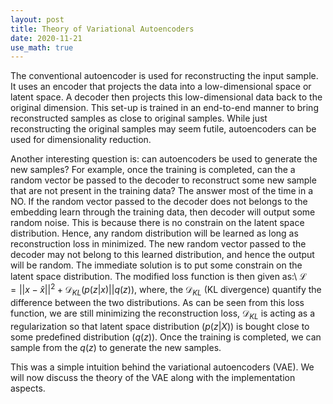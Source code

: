 ```yaml
---
layout: post
title: Theory of Variational Autoencoders
date: 2020-11-21
use_math: true
---
```

The conventional autoencoder is used for reconstructing the input sample. It uses an encoder that projects the data into a low-dimensional space or latent space. A decoder then projects this low-dimensional data back to the original dimension. This set-up is trained in an end-to-end manner to bring reconstructed samples as close to original samples. While just reconstructing the original samples may seem futile, autoencoders can be used for dimensionality reduction. 

Another interesting question is: can autoencoders be used to generate the new samples? For example, once the training is completed, can the a random vector be passed to the decoder to reconstruct some new sample that are not present in the training data? The answer most of the time in a NO. If the random vector passed to the decoder does not belongs to the embedding learn through the training data, then decoder will output some random noise. This is because there is no constrain on the latent space distribution. Hence, any random distribution will be learned as long as reconstruction loss in minimized. The new random vector passed to the decoder may not belong to this learned distribution, and hence the output will be random. The immediate solution is to put some constrain on the latent space distribution. The modified loss function is then given as:\\
$\mathcal{L}=||x-\hat{x}||^2+\mathcal{D}_{KL}(p(z|x)||q(z))$,
where, the $\mathcal{D}_{KL}$ (KL divergence) quantify the difference between the two distributions. As can be seen from this loss function, we are still minimizing the reconstruction loss, $\mathcal{D}_{KL}$  is acting as a regularization so that latent space distribution ($p(z|X)$) is bought close to some predefined distribution ($q(z)$). Once the training is completed, we can sample from the $q(z)$ to generate the new samples. 

This was a simple intuition behind the variational autoencoders (VAE). We will now discuss the theory of the VAE along with the implementation aspects. 
